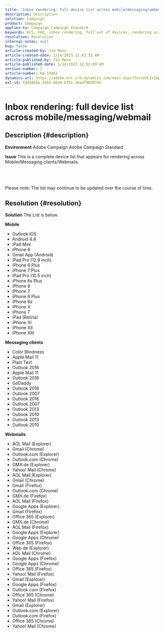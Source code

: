 ```yaml
---
title: 'Inbox rendering: full device list across mobile/messaging/webmail'
description: Description
solution: Campaign
product: Campaign
applies-to: Campaign,Campaign Standard
keywords: KCS, FAQ, inbox rendering, full set of devices, rendering across, mobile, messaging client, webmail, ACS, AC, Adobe Campaign, Adobe Campaign Standard
resolution: Resolution
internal-notes: null
bug: false
article-created-by: Jim Menn
article-created-date: 1/14/2023 12:43:33 AM
article-published-by: Jim Menn
article-published-date: 1/14/2023 12:52:09 AM
version-number: 2
article-number: KA-19462
dynamics-url: https://adobe-ent.crm.dynamics.com/main.aspx?forceUCI=1&pagetype=entityrecord&etn=knowledgearticle&id=8f61b074-a493-ed11-aad1-6045bd0065f9
exl-id: fd8d4eba-106d-46a9-bf91-36adf905074e
---
```

# Inbox rendering: full device list across mobile/messaging/webmail

## Description {#description}


<b>Environment</b>
 Adobe Campaign
 Adobe Campaign Standard

<b>Issue</b>
 This is a complete device list that appears for rendering across Mobile/Messaging clients/Webmails.
<br><br><br> <br><br>Please note: The list may continue to be updated over the course of time.

## Resolution {#resolution}


<b>Solution</b>
The List is below.

<b>Mobile</b>

- Outlook iOS
- Android 4.4
- iPad Mini
- iPhone 6
- Gmail App (Android)
- iPad Pro (12.9 inch)
- iPhone 6 Plus
- iPhone 7 Plus
- iPad Pro (10.5 inch)
- iPhone 6s Plus
- iPhone 8
- iPhone 7
- iPhone 8 Plus
- iPhone 6s
- iPhone X
- iPhone 7
- iPad (Retina)
- iPhone XI
- iPhone XII
- iPhone XIII




<b>Messaging clients</b>

- Color Blindness
- Apple Mail 11
- Plain Text
- Outlook 2016
- Apple Mail 11
- Outlook 2016
- GoDaddy
- Outlook 2016
- Outlook 2007
- Outlook 2016
- Outlook 2007
- Outlook 2013
- Outlook 2010
- Outlook 2013
- Outlook 2010




<b>Webmails</b>

- AOL Mail (Explorer)
- Gmail (Chrome)
- Outlook.com (Explorer)
- Outlook.com (Chrome)
- GMX.de (Explorer)
- Yahoo! Mail (Chrome)
- AOL Mail (Explorer)
- Gmail (Chrome)
- Gmail (Firefox)
- Outlook.com (Chrome)
- GMX.de (Firefox)
- AOL Mail (Firefox)
- Google Apps (Explorer)
- Gmail (Firefox)
- Office 365 (Explorer)
- GMX.de (Chrome)
- AOL Mail (Firefox)
- Google Apps (Explorer)
- Google Apps (Chrome)
- Office 365 (Firefox)
- Web.de (Explorer)
- AOL Mail (Chrome)
- Google Apps (Firefox)
- Google Apps (Chrome)
- Office 365 (Firefox)
- Yahoo! Mail (Firefox)
- Gmail (Explorer)
- Google Apps (Firefox)
- Outlook.com (Firefox)
- Office 365 (Chrome)
- Yahoo! Mail (Firefox)
- Gmail (Explorer)
- Outlook.com (Explorer)
- Outlook.com (Firefox)
- Office 365 (Chrome)
- Yahoo! Mail (Chrome)
